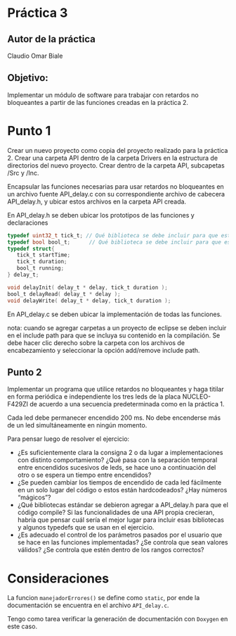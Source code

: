 # Práctica 3

## Autor de la práctica

Claudio Omar Biale

## Objetivo:

Implementar un módulo de software para trabajar con retardos no bloqueantes a partir de las funciones creadas en la práctica 2.

# Punto 1

Crear un nuevo proyecto como copia del proyecto realizado para la práctica 2.
Crear una carpeta API dentro de la carpeta Drivers en la estructura de directorios del nuevo proyecto. Crear dentro de la carpeta API, subcapetas /Src y /Inc.

Encapsular las funciones necesarias para usar retardos no bloqueantes en un archivo fuente API_delay.c con su correspondiente archivo de cabecera API_delay.h, y ubicar estos archivos en la carpeta API creada.

En API_delay.h se deben ubicar los prototipos de las funciones y declaraciones

```c
typedef uint32_t tick_t; // Qué biblioteca se debe incluir para que esto compile?
typedef bool bool_t;	  // Qué biblioteca se debe incluir para que esto compile?
typedef struct{
   tick_t startTime;
   tick_t duration;
   bool_t running;
} delay_t;

void delayInit( delay_t * delay, tick_t duration );
bool_t delayRead( delay_t * delay );
void delayWrite( delay_t * delay, tick_t duration );
```

En API_delay.c se deben ubicar la implementación de todas las funciones.

nota: cuando se agregar carpetas a un proyecto de eclipse se deben incluir en el include path para que se incluya su contenido en la compilación.  Se debe hacer clic derecho sobre la carpeta con los archivos de encabezamiento y seleccionar la opción add/remove include path.

## Punto 2

Implementar un programa que utilice retardos no bloqueantes y haga titilar en forma periódica e independiente los tres leds de la placa NUCLEO-F429ZI de acuerdo a una secuencia predeterminada como en la práctica 1.

Cada led debe permanecer encendido 200 ms.  No debe encenderse más de un led simultáneamente en ningún momento.

Para pensar luego de resolver el ejercicio:

- ¿Es suficientemente clara la consigna 2 o da lugar a implementaciones con distinto comportamiento? ¿Qué pasa con la separación temporal entre encendidos sucesivos de leds, se hace uno a continuación del otro o se espera un tiempo entre encendidos?
- ¿Se pueden cambiar los tiempos de encendido de cada led fácilmente en un solo lugar del código o estos están hardcodeados? ¿Hay números “mágicos”?
- ¿Qué bibliotecas estándar se debieron agregar a API_delay.h para que el código compile? Si las funcionalidades de una API propia crecieran, habría que pensar cuál sería el mejor lugar para incluir esas bibliotecas y algunos typedefs que se usan en el ejercicio.
- ¿Es adecuado el control de los parámetros pasados por el usuario que se hace en las funciones implementadas? ¿Se controla que sean valores válidos? ¿Se controla que estén dentro de los rangos correctos?

# Consideraciones

La funcion `manejadorErrores()` se define como `static`, por ende la documentación se encuentra en el archivo `API_delay.c`.

Tengo como tarea verificar la generación de documentación con `Doxygen` en este caso. 